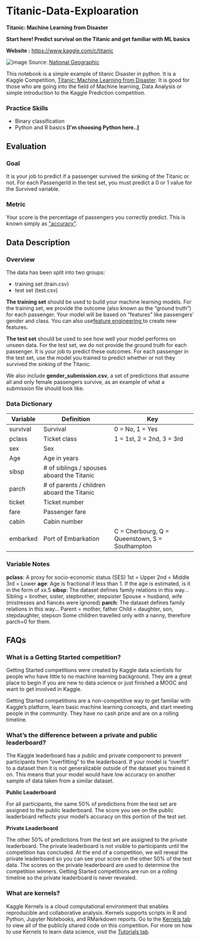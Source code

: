 # Titanic-Data-Exploaration

**Titanic: Machine Learning from Disaster** 

**Start here! Predict survival on the Titanic and get familiar with ML basics**

**Website :** https://www.kaggle.com/c/titanic

![image](https://user-images.githubusercontent.com/31696557/48980382-2812bf00-f0ee-11e8-80fc-973bfcb34730.png)
Source: [National Geographic](https://www.nationalgeographic.org/thisday/apr15/titanic-sinks/)

This notebook is a simple example of titanic Disaster in python. It is a Kaggle Competition, [Titanic: Machine Learning from Disaster](https://www.kaggle.com/c/titanic). It is good for those who are going into the field of Machine learning, Data Analysis or simple introduction to the Kaggle Prediction competition.

### Practice Skills

- Binary classification
- Python and R basics **[I'm choosing Python here..]**

## Evaluation

### Goal

It is your job to predict if a passenger survived the sinking of the Titanic or not. 
For each PassengerId in the test set, you must predict a 0 or 1 value for the Survived variable.

### Metric

Your score is the percentage of passengers you correctly predict. This is known simply as ["accuracy”](https://en.wikipedia.org/wiki/Accuracy_and_precision#In_binary_classification).

## Data Description

### Overview

The data has been split into two groups:

- training set (train.csv)
- test set (test.csv)

**The training set** should be used to build your machine learning models. For the training set, we provide the outcome (also known as the “ground truth”) for each passenger. Your model will be based on “features” like passengers’ gender and class. You can also use[feature engineering ](https://triangleinequality.wordpress.com/2013/09/08/basic-feature-engineering-with-the-titanic-data/)to create new features.

**The test set** should be used to see how well your model performs on unseen data. For the test set, we do not provide the ground truth for each passenger. It is your job to predict these outcomes. For each passenger in the test set, use the model you trained to predict whether or not they survived the sinking of the Titanic.

We also include **gender_submission.csv**, a set of predictions that assume all and only female passengers survive, as an example of what a submission file should look like.

### Data Dictionary

| **Variable** | **Definition**                             | **Key**                                        |
| ------------ | ------------------------------------------ | ---------------------------------------------- |
| survival     | Survival                                   | 0 = No, 1 = Yes                                |
| pclass       | Ticket class                               | 1 = 1st, 2 = 2nd, 3 = 3rd                      |
| sex          | Sex                                        |                                                |
| Age          | Age in years                               |                                                |
| sibsp        | # of siblings / spouses aboard the Titanic |                                                |
| parch        | # of parents / children aboard the Titanic |                                                |
| ticket       | Ticket number                              |                                                |
| fare         | Passenger fare                             |                                                |
| cabin        | Cabin number                               |                                                |
| embarked     | Port of Embarkation                        | C = Cherbourg, Q = Queenstown, S = Southampton |

### Variable Notes

**pclass**: A proxy for socio-economic status (SES)
1st = Upper
2nd = Middle
3rd = Lower
**age**: Age is fractional if less than 1. If the age is estimated, is it in the form of xx.5
**sibsp**: The dataset defines family relations in this way...
Sibling = brother, sister, stepbrother, stepsister
Spouse = husband, wife (mistresses and fiancés were ignored)
**parch**: The dataset defines family relations in this way...
Parent = mother, father
Child = daughter, son, stepdaughter, stepson
Some children travelled only with a nanny, therefore parch=0 for them.



## FAQs

### What is a Getting Started competition?

Getting Started competitions were created by Kaggle data scientists for people who have little to no machine learning background. They are a great place to begin if you are new to data science or just finished a MOOC and want to get involved in Kaggle.

Getting Started competitions are a non-competitive way to get familiar with Kaggle’s platform, learn basic machine learning concepts, and start meeting people in the community. They have no cash prize and are on a rolling timeline.

### What’s the difference between a private and public leaderboard?

The Kaggle leaderboard has a public and private component to prevent participants from “overfitting” to the leaderboard. If your model is “overfit” to a dataset then it is not generalizable outside of the dataset you trained it on. This means that your model would have low accuracy on another sample of data taken from a similar dataset.

**Public Leaderboard**

For all participants, the same 50% of predictions from the test set are assigned to the public leaderboard. The score you see on the public leaderboard reflects your model’s accuracy on this portion of the test set.

**Private Leaderboard**

The other 50% of predictions from the test set are assigned to the private leaderboard. The private leaderboard is not visible to participants until the competition has concluded. At the end of a competition, we will reveal the private leaderboard so you can see your score on the other 50% of the test data. The scores on the private leaderboard are used to determine the competition winners. Getting Started competitions are run on a rolling timeline so the private leaderboard is never revealed.

### What are kernels?

Kaggle Kernels is a cloud computational environment that enables reproducible and collaborative analysis. Kernels supports scripts in R and Python, Jupyter Notebooks, and RMarkdown reports. Go to the [Kernels tab](https://www.kaggle.com/c/titanic/kernels) to view all of the publicly shared code on this competition. For more on how to use Kernels to learn data science, visit the [Tutorials tab](https://www.kaggle.com/c/titanic#tutorials).

